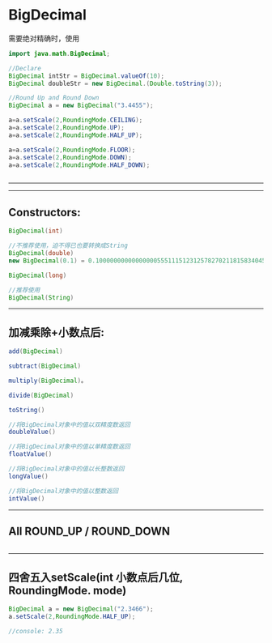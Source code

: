 # BigDecimal
需要绝对精确时，使用

```java
import java.math.BigDecimal;

//Declare
BigDecimal intStr = BigDecimal.valueOf(10);
BigDecimal doubleStr = new BigDecimal.(Double.toString(3));

//Round Up and Round Down
BigDecimal a = new BigDecimal("3.4455");

a=a.setScale(2,RoundingMode.CEILING);
a=a.setScale(2,RoundingMode.UP);
a=a.setScale(2,RoundingMode.HALF_UP);

a=a.setScale(2,RoundingMode.FLOOR);
a=a.setScale(2,RoundingMode.DOWN);
a=a.setScale(2,RoundingMode.HALF_DOWN);



```
---
---
## Constructors:
```java
BigDecimal(int) 

//不推荐使用，迫不得已也要转换成String
BigDecimal(double)
new BigDecimal(0.1) = 0.1000000000000000055511151231257827021181583404541015625；

BigDecimal(long) 

//推荐使用
BigDecimal(String)

```
---
## 加减乘除+小数点后:
```java
add(BigDecimal)

subtract(BigDecimal)

multiply(BigDecimal)。

divide(BigDecimal)

toString()

//将BigDecimal对象中的值以双精度数返回
doubleValue()    

//将BigDecimal对象中的值以单精度数返回
floatValue()   

//将BigDecimal对象中的值以长整数返回
longValue()  

//将BigDecimal对象中的值以整数返回
intValue()              
```
---
## All ROUND_UP / ROUND_DOWN 
```java


```
---
## 四舍五入setScale(int 小数点后几位, RoundingMode. mode)
```java
BigDecimal a = new BigDecimal("2.3466");
a.setScale(2,RoundingMode.HALF_UP);

//console: 2.35
```


